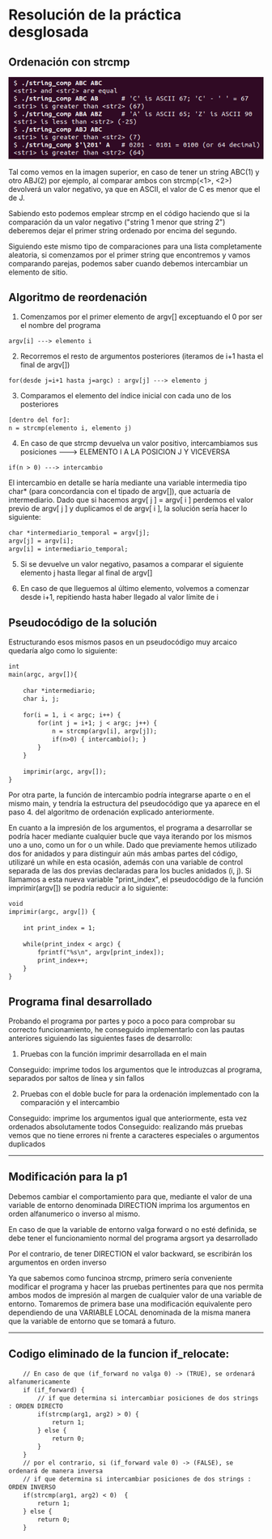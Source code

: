 # Resolución de la práctica desglosada


## Ordenación con strcmp

![alt text](image.png)

Tal como vemos en la imagen superior, en caso de tener un string ABC(1) y otro ABJ(2) por ejemplo, al comparar ambos con strcmp(<1>, <2>) devolverá un valor negativo, ya que en ASCII, el valor de C es menor que el de J.

Sabiendo esto podemos emplear strcmp en el código haciendo que si la comparación da un valor negativo ("string 1 menor que string 2") deberemos dejar el primer string ordenado por encima del segundo.

Siguiendo este mismo tipo de comparaciones para una lista completamente aleatoria, si comenzamos por el primer string que encontremos y vamos comparando parejas, podemos saber cuando debemos intercambiar un elemento de sitio. 

## Algoritmo de reordenación

1. Comenzamos por el primer elemento de argv[] exceptuando el 0 por ser el nombre del programa
```
argv[i] ---> elemento i
```
2. Recorremos el resto de argumentos posteriores (iteramos de i+1 hasta el final de argv[])
```
for(desde j=i+1 hasta j=argc) : argv[j] ---> elemento j
```
3. Comparamos el elemento del índice inicial con cada uno de los posteriores
```
[dentro del for]:
n = strcmp(elemento i, elemento j)
```
4. En caso de que strcmp devuelva un valor positivo, intercambiamos sus posiciones ---> ELEMENTO I A LA POSICION J Y VICEVERSA
```
if(n > 0) ---> intercambio
```
El intercambio en detalle se haría mediante una variable intermedia tipo char* (para concordancia con el tipado de argv[]), que actuaría de intermediario. Dado que si hacemos argv[ j ] = argv[ i ] perdemos el valor previo de argv[ j ] y duplicamos el de argv[ i ], la solución sería hacer lo siguiente: 
```
char *intermediario_temporal = argv[j];
argv[j] = argv[i];
argv[i] = intermediario_temporal;
```
5. Si se devuelve un valor negativo, pasamos a comparar el siguiente elemento j hasta llegar al final de argv[]

6. En caso de que lleguemos al último elemento, volvemos a comenzar desde i+1, repitiendo hasta haber llegado al valor límite de i

## Pseudocódigo de la solución

Estructurando esos mismos pasos en un pseudocódigo muy arcaico quedaría algo como lo siguiente:
```
int
main(argc, argv[]){
    
    char *intermediario;
    char i, j;

    for(i = 1, i < argc; i++) {
        for(int j = i+1; j < argc; j++) {
            n = strcmp(argv[i], argv[j]);
            if(n>0) { intercambio(); }
        }
    }

    imprimir(argc, argv[]);
}
```

Por otra parte, la función de intercambio podría integrarse aparte o en el mismo main, y tendría la estructura del pseudocódigo que ya aparece en el paso 4. del algoritmo de ordenación explicado anteriormente. 

En cuanto a la impresión de los argumentos, el programa a desarrollar se podría hacer mediante cualquier bucle que vaya iterando por los mismos uno a uno, como un for o un while. Dado que previamente hemos utilizado dos for anidados y para distinguir aún más ambas partes del código, utilizaré un while en esta ocasión, además con una variable de control separada de las dos previas declaradas para los bucles anidados (i, j). Si llamamos a esta nueva variable "print_index", el pseudocódigo de la función imprimir(argv[]) se podría reducir a lo siguiente:
```
void
imprimir(argc, argv[]) {

    int print_index = 1;

    while(print_index < argc) {
        fprintf("%s\n", argv[print_index]);
        print_index++;
    }
}
```

## Programa final desarrollado

Probando el programa por partes y poco a poco para comprobar su correcto funcionamiento, he conseguido implementarlo con las pautas anteriores siguiendo las siguientes fases de desarrollo:

1. Pruebas con la función imprimir desarrollada en el main

Conseguido: imprime todos los argumentos que le introduzcas al programa, separados por saltos de línea y sin fallos

2. Pruebas con el doble bucle for para la ordenación implementado con la comparación y el intercambio

Conseguido: imprime los argumentos igual que anteriormente, esta vez ordenados absolutamente todos
Conseguido: realizando más pruebas vemos que no tiene errores ni frente a caracteres especiales o argumentos duplicados

---

## Modificación para la p1

Debemos cambiar el comportamiento para que, mediante el valor de una variable de entorno denominada DIRECTION imprima los argumentos en orden alfanumerico o inverso al mismo. 

En caso de que la variable de entorno valga forward o no esté definida, se debe tener el funcionamiento normal del programa argsort ya desarrollado

Por el contrario, de tener DIRECTION el valor backward, se escribirán los argumentos en orden inverso

Ya que sabemos como funcinoa strcmp, primero sería conveniente modificar el programa y hacer las pruebas pertinentes para que nos permita ambos modos de impresión al margen de cualquier valor de una variable de entorno. Tomaremos de primera base una modificación equivalente pero dependiendo de una VARIABLE LOCAL denominada de la misma manera que la variable de entorno que se tomará a futuro.

---

## Codigo eliminado de la funcion if_relocate:
```
	// En caso de que (if_forward no valga 0) -> (TRUE), se ordenará alfanumericamente
	if (if_forward) {
		// if que determina si intercambiar posiciones de dos strings : ORDEN DIRECTO
		if(strcmp(arg1, arg2) > 0) {
			return 1;
		} else {
			return 0;
		}
	}
	// por el contrario, si (if_forward vale 0) -> (FALSE), se ordenará de manera inversa
	// if que determina si intercambiar posiciones de dos strings : ORDEN INVERSO
	if(strcmp(arg1, arg2) < 0)  {
		return 1;
	} else {
		return 0;
	}
```